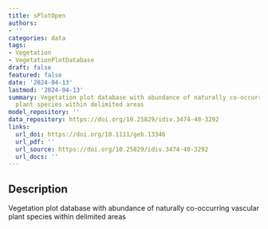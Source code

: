 ```yaml
---
title: sPlotOpen
authors:
- ''
categories: data
tags:
- Vegetation
- VegetationPlotDatabase
draft: false
featured: false
date: '2024-04-13'
lastmod: '2024-04-13'
summary: Vegetation plot database with abundance of naturally co-occurring vascular
  plant species within delimited areas
model_repository: ''
data_repository: https://doi.org/10.25829/idiv.3474-40-3292
links:
  url_doi: https://doi.org/10.1111/geb.13346
  url_pdf: ''
  url_source: https://doi.org/10.25829/idiv.3474-40-3292
  url_docs: ''
---
```


## Description

Vegetation plot database with abundance of naturally co-occurring vascular plant species within delimited areas


